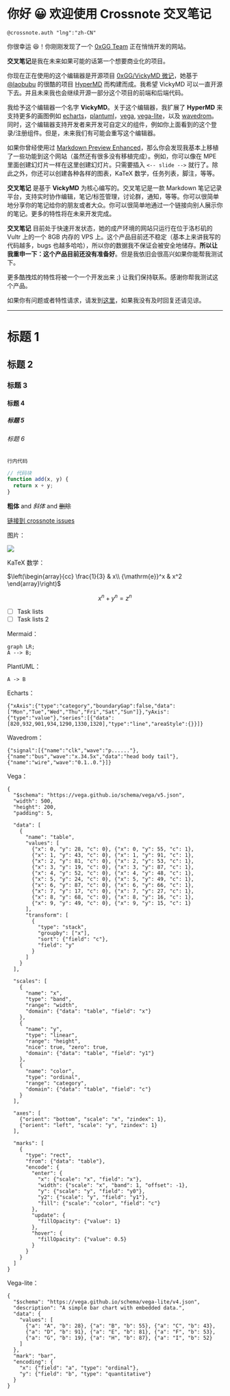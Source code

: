 # 你好 😀 欢迎使用 Crossnote 交叉笔记

`@crossnote.auth "lng":"zh-CN"`

你很幸运 😆！你刚刚发现了一个 [0xGG Team](https://github.com/0xGG) 正在悄悄开发的网站。

**交叉笔记**是我在未来如果可能的话第一个想要商业化的项目。

你现在正在使用的这个编辑器是开源项目 [0xGG/VickyMD 微记](https://github.com/0xGG/VickyMD)，她基于 [@laobubu](https://github.com/laobubu) 的很酷的项目 [HyperMD](https://github.com/laobubu/HyperMD) 而构建而成。我希望 VickyMD 可以一直开源下去。并且未来我也会继续开源一部分这个项目的前端和后端代码。

我给予这个编辑器一个名字 **VickyMD**。关于这个编辑器，我扩展了 **HyperMD** 来支持更多的画图例如 [echarts](echartsjs.com)，[plantuml](http://plantuml.com/)，[vega](https://vega.github.io/vega/), [vega-lite](https://vega.github.io/vega-lite/)，以及 [wavedrom](https://wavedrom.com/)。同时，这个编辑器支持开发者来开发可自定义的组件，例如你上面看到的这个登录/注册组件。但是，未来我们有可能会重写这个编辑器。

如果你曾经使用过 [Markdown Preview Enhanced](https://github.com/shd101wyy/markdown-preview-enhanced)，那么你会发现我基本上移植了一些功能到这个网站（虽然还有很多没有移植完成）。例如，你可以像在 MPE 里面创建幻灯片一样在这里创建幻灯片。只需要插入 `<-- slide -->` 就行了。除此之外，你还可以创建各种各样的图表，KaTeX 数学，任务列表，脚注，等等。

**交叉笔记** 是基于 **VickyMD** 为核心编写的。交叉笔记是一款 Markdown 笔记记录平台，支持实时协作编辑，笔记/标签管理，讨论群，通知，等等。你可以很简单地分享你的笔记给你的朋友或者大众。你可以很简单地通过一个链接向别人展示你的笔记。更多的特性将在未来开发完成。

**交叉笔记** 目前处于快速开发状态，她的成产环境的网站只运行在位于洛杉矶的 Vultr 上的一个 8GB 内存的 VPS 上。这个产品目前还不稳定（基本上来讲我写的代码越多，bugs 也越多哈哈），所以你的数据我不保证会被安全地储存。**所以让我重申一下：这个产品目前还没有准备好**。但是我依旧会很高兴如果你能帮我测试下。

更多酷拽炫的特性将被一个一个开发出来 ;) 让我们保持联系。感谢你帮我测试这个产品。

如果你有问题或者特性请求，请发到[这里](https://github.com/0xGG/Crossnote/issues)，如果我没有及时回复还请见谅。

---

# 标题 1

## 标题 2

### 标题 3

#### 标题 4

##### 标题 5

###### 标题 6

`行内代码`

```javascript
// 代码块
function add(x, y) {
  return x + y;
}
```

**粗体** and _斜体_ and ~~删除~~

[链接到 crossnote issues](http://github.com/0xGG/crossnote_issues)

图片：

![](https://www.bing.com/th?id=OIP.Zr6RotAL3VWG_WOhihJo5AHaEo&pid=Api&rs=1)

KaTeX 数学：

$\left(\begin{array}{cc} \frac{1}{3} & x\\ {\mathrm{e}}^x & x^2 \end{array}\right)$

$$x^n + y^n = z^n$$

- [ ] Task lists
- [ ] Task lists 2

Mermaid：

```mermaid
graph LR;
A --> B;
```

PlantUML：

```plantuml
A -> B
```

Echarts：

```echarts
{"xAxis":{"type":"category","boundaryGap":false,"data":["Mon","Tue","Wed","Thu","Fri","Sat","Sun"]},"yAxis":{"type":"value"},"series":[{"data":[820,932,901,934,1290,1330,1320],"type":"line","areaStyle":{}}]}
```

Wavedrom：

```wavedrom
{"signal":[{"name":"clk","wave":"p......"},{"name":"bus","wave":"x.34.5x","data":"head body tail"},{"name":"wire","wave":"0.1..0."}]}
```

Vega：

```vega
{
  "$schema": "https://vega.github.io/schema/vega/v5.json",
  "width": 500,
  "height": 200,
  "padding": 5,

  "data": [
    {
      "name": "table",
      "values": [
        {"x": 0, "y": 28, "c": 0}, {"x": 0, "y": 55, "c": 1},
        {"x": 1, "y": 43, "c": 0}, {"x": 1, "y": 91, "c": 1},
        {"x": 2, "y": 81, "c": 0}, {"x": 2, "y": 53, "c": 1},
        {"x": 3, "y": 19, "c": 0}, {"x": 3, "y": 87, "c": 1},
        {"x": 4, "y": 52, "c": 0}, {"x": 4, "y": 48, "c": 1},
        {"x": 5, "y": 24, "c": 0}, {"x": 5, "y": 49, "c": 1},
        {"x": 6, "y": 87, "c": 0}, {"x": 6, "y": 66, "c": 1},
        {"x": 7, "y": 17, "c": 0}, {"x": 7, "y": 27, "c": 1},
        {"x": 8, "y": 68, "c": 0}, {"x": 8, "y": 16, "c": 1},
        {"x": 9, "y": 49, "c": 0}, {"x": 9, "y": 15, "c": 1}
      ],
      "transform": [
        {
          "type": "stack",
          "groupby": ["x"],
          "sort": {"field": "c"},
          "field": "y"
        }
      ]
    }
  ],

  "scales": [
    {
      "name": "x",
      "type": "band",
      "range": "width",
      "domain": {"data": "table", "field": "x"}
    },
    {
      "name": "y",
      "type": "linear",
      "range": "height",
      "nice": true, "zero": true,
      "domain": {"data": "table", "field": "y1"}
    },
    {
      "name": "color",
      "type": "ordinal",
      "range": "category",
      "domain": {"data": "table", "field": "c"}
    }
  ],

  "axes": [
    {"orient": "bottom", "scale": "x", "zindex": 1},
    {"orient": "left", "scale": "y", "zindex": 1}
  ],

  "marks": [
    {
      "type": "rect",
      "from": {"data": "table"},
      "encode": {
        "enter": {
          "x": {"scale": "x", "field": "x"},
          "width": {"scale": "x", "band": 1, "offset": -1},
          "y": {"scale": "y", "field": "y0"},
          "y2": {"scale": "y", "field": "y1"},
          "fill": {"scale": "color", "field": "c"}
        },
        "update": {
          "fillOpacity": {"value": 1}
        },
        "hover": {
          "fillOpacity": {"value": 0.5}
        }
      }
    }
  ]
}
```

Vega-lite：

```vega-lite
{
  "$schema": "https://vega.github.io/schema/vega-lite/v4.json",
  "description": "A simple bar chart with embedded data.",
  "data": {
    "values": [
      {"a": "A", "b": 28}, {"a": "B", "b": 55}, {"a": "C", "b": 43},
      {"a": "D", "b": 91}, {"a": "E", "b": 81}, {"a": "F", "b": 53},
      {"a": "G", "b": 19}, {"a": "H", "b": 87}, {"a": "I", "b": 52}
    ]
  },
  "mark": "bar",
  "encoding": {
    "x": {"field": "a", "type": "ordinal"},
    "y": {"field": "b", "type": "quantitative"}
  }
}

```

